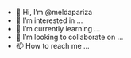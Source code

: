 - 👋 Hi, I’m @meldapariza
- 👀 I’m interested in ...
- 🌱 I’m currently learning ...
- 💞️ I’m looking to collaborate on ...
- 📫 How to reach me ...

<!---
meldapariza/meldapariza is a ✨ special ✨ repository because its `README.md` (this file) appears on your GitHub profile.
You can click the Preview link to take a look at your changes.
--->
